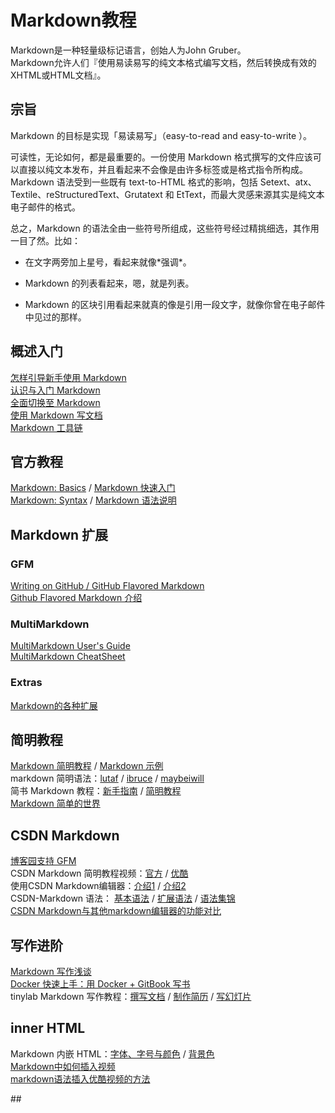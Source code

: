 # Markdown教程
Markdown是一种轻量级标记语言，创始人为John Gruber。  
Markdown允许人们『使用易读易写的纯文本格式编写文档，然后转换成有效的XHTML或HTML文档』。  

## 宗旨
Markdown 的目标是实现「易读易写」（easy-to-read and easy-to-write ）。

可读性，无论如何，都是最重要的。一份使用 Markdown 格式撰写的文件应该可以直接以纯文本发布，并且看起来不会像是由许多标签或是格式指令所构成。Markdown 语法受到一些既有 text-to-HTML 格式的影响，包括 Setext、atx、Textile、reStructuredText、Grutatext 和 EtText，而最大灵感来源其实是纯文本电子邮件的格式。

总之，Markdown 的语法全由一些符号所组成，这些符号经过精挑细选，其作用一目了然。比如：

+ 在文字两旁加上星号，看起来就像\*强调\*。
- Markdown 的列表看起来，嗯，就是列表。
* Markdown 的区块引用看起来就真的像是引用一段文字，就像你曾在电子邮件中见过的那样。

## 概述入门
[怎样引导新手使用 Markdown][]  
[认识与入门 Markdown][]  
[全面切换至 Markdown][]  
[使用 Markdown 写文档][]  
[Markdown 工具链]

## 官方教程
[Markdown: Basics] / [Markdown 快速入门][]  
[Markdown: Syntax] / [Markdown 语法说明]

## Markdown 扩展
### GFM
[Writing on GitHub / GitHub Flavored Markdown][]  
[Github Flavored Markdown 介绍]

### MultiMarkdown
[MultiMarkdown User's Guide][]  
[MultiMarkdown CheatSheet]

### Extras
[Markdown的各种扩展]

## 简明教程
[Markdown 简明教程] /  [Markdown 示例]  
markdown 简明语法：[lutaf][markdown-simple-usage-lutaf] / [ibruce][markdown-simple-usage-ibruce] / [maybeiwill][markdown-simple-usage-maybeiwill]  
简书 Markdown 教程：[新手指南][JIANSHU_MARKDOWN_GUIDE] / [简明教程][JIANSHU_MARKDOWN_USAGE]  
[Markdown 简单的世界](http://www.kancloud.cn/wizardforcel/markdown-simple-world)  

## CSDN Markdown
[博客园支持 GFM][CNBLOGS_MARKDOWN]  
CSDN Markdown 简明教程视频：[官方][CSDN_MARKDOWN_TUTORIAL_OFFICIAL] / [优酷][CSDN_MARKDOWN_TUTORIAL_YOUKU]  
使用CSDN Markdown编辑器：[介绍1][CSDN_MARKDOWN_USAGE_1] / [介绍2][CSDN_MARKDOWN_USAGE_2]  
CSDN-Markdown 语法： [基本语法][CSDN_MARKDOWN_BASIC] / [扩展语法][CSDN_MARKDOWN_EXTENSION] / [语法集锦][CSDN_MARKDOWN_ASSEMBLE]  
[CSDN Markdown与其他markdown编辑器的功能对比]

## 写作进阶
[Markdown 写作浅谈][]  
[Docker 快速上手：用 Docker + GitBook 写书][]  
tinylab Markdown 写作教程：[撰写文档][tinylab_markdown_doc] / [制作简历][tinylab_markdown_resume] / [写幻灯片][tinylab_markdown_ppt]

## inner HTML
Markdown 内嵌 HTML：[字体、字号与颜色][HTML_IN_MARKDOWN_FONT] / [背景色][HTML_IN_MARKDOWN_BGCOLOR]  
[Markdown中如何插入视频][]  
[markdown语法插入优酷视频的方法]

##<!--Hyperlink Reference IDs-->

<!--##概述入门-->
[怎样引导新手使用 Markdown]:http://www.zhihu.com/question/20409634
[认识与入门 Markdown]:http://sspai.com/25137
[全面切换至 Markdown]:http://www.houqun.me/articles/turn-to-use-markdown-to-write.html
[使用 Markdown 写文档]:http://blog.csdn.net/xiahouzuoxin/article/details/19752603
[Markdown 工具链]:http://www.jianshu.com/p/17fdcf17bbb4

<!--##官方教程-->
[Markdown: Basics]:http://daringfireball.net/projects/markdown/basics
[Markdown 快速入门]:http://wowubuntu.com/markdown/basic.html
[Markdown: Syntax]:http://daringfireball.net/projects/markdown/syntax
[Markdown 语法说明]:http://wowubuntu.com/markdown/index.html

<!--###Github Flavored Markdown-->
[Writing on GitHub / GitHub Flavored Markdown]:https://help.github.com/articles/github-flavored-markdown/
[Github Flavored Markdown 介绍]:http://www.jianshu.com/p/cfPxyr

<!--###MultiMarkdown-->
[MultiMarkdown User's Guide]:http://fletcher.github.io/MultiMarkdown-4/
[MultiMarkdown CheatSheet]:https://rawgit.com/fletcher/human-markdown-reference/master/index.html
[Markdown的各种扩展]:http://www.pchou.info/open-source/2014/07/07/something-about-markdown.html

<!--##简明教程-->
[Markdown 简明教程]:http://blog.csdn.net/pxzy/article/details/22045059
[Markdown 示例]:http://blog.csdn.net/chenguangxing3/article/details/25346493
[markdown-simple-usage-lutaf]:http://lutaf.com/markdown-simple-usage.htm
[markdown-simple-usage-ibruce]:http://ibruce.info/2013/11/26/markdown/
[markdown-simple-usage-maybeiwill]:http://maybeiwill.me/markdown/
[JIANSHU_MARKDOWN_GUIDE]:http://www.jianshu.com/p/q81RER
[JIANSHU_MARKDOWN_USAGE]:http://www.jianshu.com/p/7bd23251da0a

<!--##CSDN Markdown-->
[CNBLOGS_MARKDOWN]:http://www.cnblogs.com/cmt/p/markdown_github.html
[CSDN_MARKDOWN_TUTORIAL_OFFICIAL]:http://edu.csdn.net/course/detail/553
[CSDN_MARKDOWN_TUTORIAL_YOUKU]:http://www.youku.com/playlist_show/id_23771112.html
[CSDN_MARKDOWN_USAGE_1]:http://blog.csdn.net/bendanban/article/details/44156803
[CSDN_MARKDOWN_USAGE_2]:http://blog.csdn.net/testcs_dn/article/details/43315335
[CSDN_MARKDOWN_BASIC]:http://it.taocms.org/03/7250.htm
[CSDN_MARKDOWN_EXTENSION]:http://it.taocms.org/03/7248.htm
[CSDN_MARKDOWN_ASSEMBLE]:http://blog.csdn.net/bone_ace/article/details/46400975
[CSDN Markdown与其他markdown编辑器的功能对比]:http://www.jianshu.com/p/3b4df7857ce7

<!--##写作进阶-->
[Markdown 写作浅谈]:http://www.yangzhiping.com/tech/r-markdown-knitr.html
[Docker 快速上手：用 Docker + GitBook 写书]:http://www.tinylab.org/docker-quick-start-docker-gitbook-writing-a-book/
[tinylab_markdown_doc]:http://www.tinylab.org/use-markdown-to-write-document/
[tinylab_markdown_resume]:http://www.tinylab.org/write-resume-with-markdown/
[tinylab_markdown_ppt]:http://www.tinylab.org/?p=3801&preview=true

<!--##inner HTML-->
[HTML_IN_MARKDOWN_FONT]:http://blog.csdn.net/testcs_dn/article/details/45719357
[HTML_IN_MARKDOWN_BGCOLOR]:http://blog.csdn.net/testcs_dn/article/details/45766819
[Markdown中如何插入视频]:http://segmentfault.com/q/1010000000424925
[markdown语法插入优酷视频的方法]:http://www.wooaii.com/archives/3474.html
